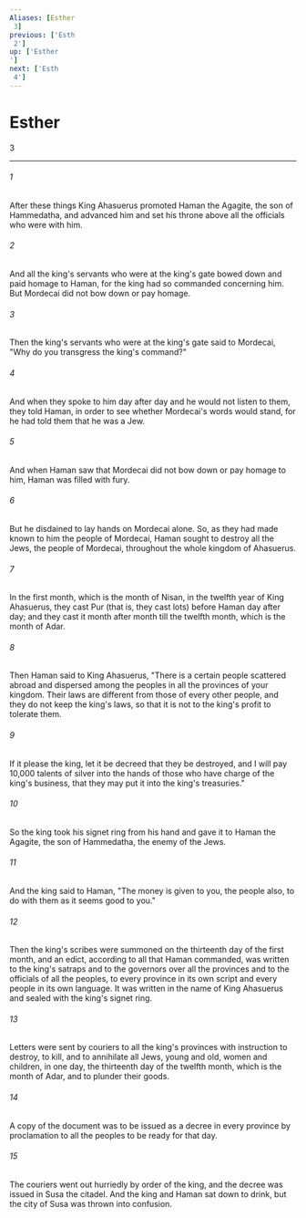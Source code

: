 ```yaml
---
Aliases: [Esther 3]
previous: ['Esth 2']
up: ['Esther']
next: ['Esth 4']
---
```

# Esther 3

***
 

###### 1 
After these things King Ahasuerus promoted Haman the Agagite, the son of Hammedatha, and advanced him and set his throne above all the officials who were with him.  

###### 2 
And all the king's servants who were at the king's gate bowed down and paid homage to Haman, for the king had so commanded concerning him. But Mordecai did not bow down or pay homage.  

###### 3 
Then the king's servants who were at the king's gate said to Mordecai, "Why do you transgress the king's command?"  

###### 4 
And when they spoke to him day after day and he would not listen to them, they told Haman, in order to see whether Mordecai's words would stand, for he had told them that he was a Jew.  

###### 5 
And when Haman saw that Mordecai did not bow down or pay homage to him, Haman was filled with fury.  

###### 6 
But he disdained to lay hands on Mordecai alone. So, as they had made known to him the people of Mordecai, Haman sought to destroy all the Jews, the people of Mordecai, throughout the whole kingdom of Ahasuerus.  

###### 7 
In the first month, which is the month of Nisan, in the twelfth year of King Ahasuerus, they cast Pur (that is, they cast lots) before Haman day after day; and they cast it month after month till the twelfth month, which is the month of Adar.  

###### 8 
Then Haman said to King Ahasuerus, "There is a certain people scattered abroad and dispersed among the peoples in all the provinces of your kingdom. Their laws are different from those of every other people, and they do not keep the king's laws, so that it is not to the king's profit to tolerate them.  

###### 9 
If it please the king, let it be decreed that they be destroyed, and I will pay 10,000 talents of silver into the hands of those who have charge of the king's business, that they may put it into the king's treasuries."  

###### 10 
So the king took his signet ring from his hand and gave it to Haman the Agagite, the son of Hammedatha, the enemy of the Jews.  

###### 11 
And the king said to Haman, "The money is given to you, the people also, to do with them as it seems good to you."  

###### 12 
Then the king's scribes were summoned on the thirteenth day of the first month, and an edict, according to all that Haman commanded, was written to the king's satraps and to the governors over all the provinces and to the officials of all the peoples, to every province in its own script and every people in its own language. It was written in the name of King Ahasuerus and sealed with the king's signet ring.  

###### 13 
Letters were sent by couriers to all the king's provinces with instruction to destroy, to kill, and to annihilate all Jews, young and old, women and children, in one day, the thirteenth day of the twelfth month, which is the month of Adar, and to plunder their goods.  

###### 14 
A copy of the document was to be issued as a decree in every province by proclamation to all the peoples to be ready for that day.  

###### 15 
The couriers went out hurriedly by order of the king, and the decree was issued in Susa the citadel. And the king and Haman sat down to drink, but the city of Susa was thrown into confusion.
